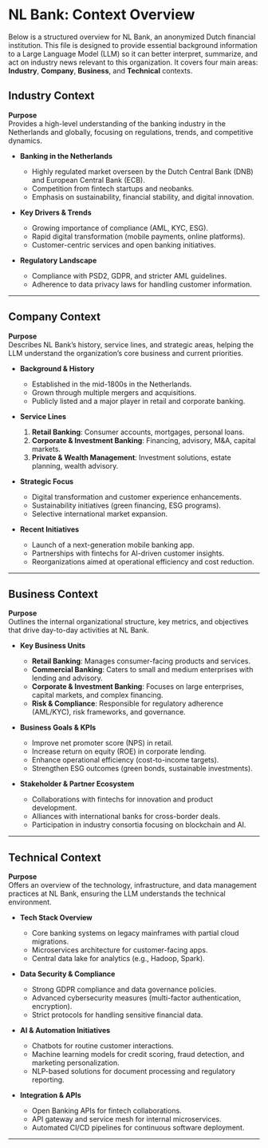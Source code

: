 # NL Bank: Context Overview

Below is a structured overview for NL Bank, an anonymized Dutch financial institution. This file is designed to provide essential background information to a Large Language Model (LLM) so it can better interpret, summarize, and act on industry news relevant to this organization. It covers four main areas: **Industry**, **Company**, **Business**, and **Technical** contexts.

## Industry Context

**Purpose**  
Provides a high-level understanding of the banking industry in the Netherlands and globally, focusing on regulations, trends, and competitive dynamics.

- **Banking in the Netherlands**  
  - Highly regulated market overseen by the Dutch Central Bank (DNB) and European Central Bank (ECB).  
  - Competition from fintech startups and neobanks.  
  - Emphasis on sustainability, financial stability, and digital innovation.

- **Key Drivers & Trends**  
  - Growing importance of compliance (AML, KYC, ESG).  
  - Rapid digital transformation (mobile payments, online platforms).  
  - Customer-centric services and open banking initiatives.

- **Regulatory Landscape**  
  - Compliance with PSD2, GDPR, and stricter AML guidelines.  
  - Adherence to data privacy laws for handling customer information.

---

## Company Context

**Purpose**  
Describes NL Bank’s history, service lines, and strategic areas, helping the LLM understand the organization’s core business and current priorities.

- **Background & History**  
  - Established in the mid-1800s in the Netherlands.  
  - Grown through multiple mergers and acquisitions.  
  - Publicly listed and a major player in retail and corporate banking.

- **Service Lines**  
  1. **Retail Banking**: Consumer accounts, mortgages, personal loans.  
  2. **Corporate & Investment Banking**: Financing, advisory, M&A, capital markets.  
  3. **Private & Wealth Management**: Investment solutions, estate planning, wealth advisory.

- **Strategic Focus**  
  - Digital transformation and customer experience enhancements.  
  - Sustainability initiatives (green financing, ESG programs).  
  - Selective international market expansion.

- **Recent Initiatives**  
  - Launch of a next-generation mobile banking app.  
  - Partnerships with fintechs for AI-driven customer insights.  
  - Reorganizations aimed at operational efficiency and cost reduction.

---

## Business Context

**Purpose**  
Outlines the internal organizational structure, key metrics, and objectives that drive day-to-day activities at NL Bank.

- **Key Business Units**  
  - **Retail Banking**: Manages consumer-facing products and services.  
  - **Commercial Banking**: Caters to small and medium enterprises with lending and advisory.  
  - **Corporate & Investment Banking**: Focuses on large enterprises, capital markets, and complex financing.  
  - **Risk & Compliance**: Responsible for regulatory adherence (AML/KYC), risk frameworks, and governance.

- **Business Goals & KPIs**  
  - Improve net promoter score (NPS) in retail.  
  - Increase return on equity (ROE) in corporate lending.  
  - Enhance operational efficiency (cost-to-income targets).  
  - Strengthen ESG outcomes (green bonds, sustainable investments).

- **Stakeholder & Partner Ecosystem**  
  - Collaborations with fintechs for innovation and product development.  
  - Alliances with international banks for cross-border deals.  
  - Participation in industry consortia focusing on blockchain and AI.

---

## Technical Context

**Purpose**  
Offers an overview of the technology, infrastructure, and data management practices at NL Bank, ensuring the LLM understands the technical environment.

- **Tech Stack Overview**  
  - Core banking systems on legacy mainframes with partial cloud migrations.  
  - Microservices architecture for customer-facing apps.  
  - Central data lake for analytics (e.g., Hadoop, Spark).

- **Data Security & Compliance**  
  - Strong GDPR compliance and data governance policies.  
  - Advanced cybersecurity measures (multi-factor authentication, encryption).  
  - Strict protocols for handling sensitive financial data.

- **AI & Automation Initiatives**  
  - Chatbots for routine customer interactions.  
  - Machine learning models for credit scoring, fraud detection, and marketing personalization.  
  - NLP-based solutions for document processing and regulatory reporting.

- **Integration & APIs**  
  - Open Banking APIs for fintech collaborations.  
  - API gateway and service mesh for internal microservices.  
  - Automated CI/CD pipelines for continuous software deployment.


---
